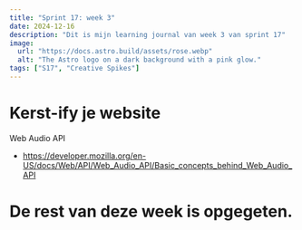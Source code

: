 ```yaml
---
title: "Sprint 17: week 3"
date: 2024-12-16
description: "Dit is mijn learning journal van week 3 van sprint 17"
image:
  url: "https://docs.astro.build/assets/rose.webp"
  alt: "The Astro logo on a dark background with a pink glow."
tags: ["S17", "Creative Spikes"]
---
```


# Kerst-ify je website

Web Audio API

- https://developer.mozilla.org/en-US/docs/Web/API/Web_Audio_API/Basic_concepts_behind_Web_Audio_API

# De rest van deze week is opgegeten.